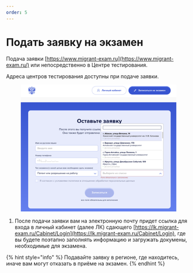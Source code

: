 ```yaml
---
order: 5
---
```


# Подать заявку на экзамен

Подача заявки [https://www.migrant-exam.ru](https://www.migrant-exam.ru/) или непосредственно в Центре тестирования.&#x20;

Адреса центров тестирования доступны при подаче заявки.&#x20;

<figure><img src=".gitbook/assets/image (50).png" alt=""><figcaption></figcaption></figure>

1. После подачи заявки вам на электронную почту придет ссылка для входа в личный кабинет (далее ЛК) сдающего [https://lk.migrant-exam.ru/Cabinet/Login](https://lk.migrant-exam.ru/Cabinet/Login), где вы будете поэтапно заполнять информацию и загружать докумены, необходимые для экзамена.

{% hint style="info" %}
Подавайте заявку в регионе, где находитесь, иначе вам могут отказать в приёме на экзамен.
{% endhint %}